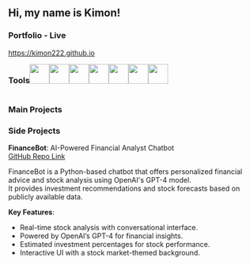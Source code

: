 ## Hi, my name is Kimon!

### Portfolio - Live
https://kimon222.github.io

<div style="display:flex; flex-wrap: wrap">
  <h3>Tools</h3> 
  <img src="https://cdn.jsdelivr.net/gh/devicons/devicon/icons/python/python-original.svg" width="40" height="40" />
  <img src="https://cdn.jsdelivr.net/gh/devicons/devicon/icons/mysql/mysql-original.svg" width="40" height="40" />
  <img src="https://cdn.jsdelivr.net/gh/devicons/devicon/icons/scikitlearn/scikitlearn-original.svg" width="40" height="40" />
  <img src="https://cdn.jsdelivr.net/gh/devicons/devicon/icons/tensorflow/tensorflow-original.svg" width="40" height="40" />
  <img src="https://logos-world.net/wp-content/uploads/2021/10/Tableau-Logo.png" width="40" height="40" />
  <img src="https://upload.wikimedia.org/wikipedia/commons/c/cf/New_Power_BI_Logo.svg" width="40" height="40" />
  <img src="https://cdn.jsdelivr.net/gh/devicons/devicon/icons/jupyter/jupyter-original.svg" width="40" height="40" />
</div>

### Main Projects

### Side Projects

**FinanceBot**: AI-Powered Financial Analyst Chatbot  
[GitHub Repo Link](https://github.com/kimon222/FinanceBot)

FinanceBot is a Python-based chatbot that offers personalized financial advice and stock analysis using OpenAI's GPT-4 model.  
It provides investment recommendations and stock forecasts based on publicly available data.

**Key Features**:  
- Real-time stock analysis with conversational interface.  
- Powered by OpenAI’s GPT-4 for financial insights.
- Estimated investment percentages for stock performance.  
- Interactive UI with a stock market-themed background.


<!--
**kimonmono986/kimonmono986** is a ✨ _special_ ✨ repository because its `README.md` (this file) appears on your GitHub profile.

Here are some ideas to get you started:

- 🔭 I’m currently working on ...
- 🌱 I’m currently learning ...
- 👯 I’m looking to collaborate on ...
- 🤔 I’m looking for help with ...
- 💬 Ask me about ...
- 📫 How to reach me: ...
- 😄 Pronouns: ...
- ⚡ Fun fact: ...
-->
